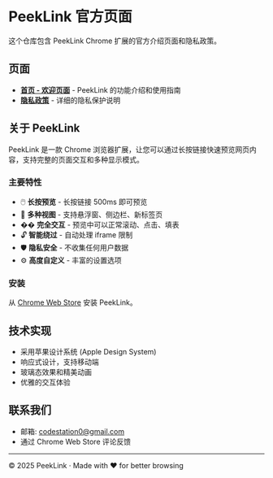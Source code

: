 # PeekLink 官方页面

这个仓库包含 PeekLink Chrome 扩展的官方介绍页面和隐私政策。

## 页面

- **[首页 - 欢迎页面](https://nil-byte.github.io/peeklink/)** - PeekLink 的功能介绍和使用指南
- **[隐私政策](https://nil-byte.github.io/peeklink/privacy.html)** - 详细的隐私保护说明

## 关于 PeekLink

PeekLink 是一款 Chrome 浏览器扩展，让您可以通过长按链接快速预览网页内容，支持完整的页面交互和多种显示模式。

### 主要特性

- 🖱️ **长按预览** - 长按链接 500ms 即可预览
- 📱 **多种视图** - 支持悬浮窗、侧边栏、新标签页
- �� **完全交互** - 预览中可以正常滚动、点击、填表
- 🔓 **智能绕过** - 自动处理 iframe 限制
- 🛡️ **隐私安全** - 不收集任何用户数据
- ⚙️ **高度自定义** - 丰富的设置选项

### 安装

从 [Chrome Web Store](https://chromewebstore.google.com/detail/peeklink) 安装 PeekLink。

## 技术实现

- 采用苹果设计系统 (Apple Design System)
- 响应式设计，支持移动端
- 玻璃态效果和精美动画
- 优雅的交互体验

## 联系我们

- 邮箱: codestation0@gmail.com
- 通过 Chrome Web Store 评论反馈

---

© 2025 PeekLink · Made with ❤️ for better browsing
